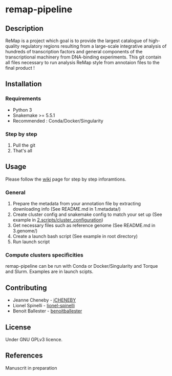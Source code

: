 # remap-pipeline

## Description
ReMap is a project which goal is to provide the largest catalogue of high-quality regulatory regions resulting from a large-scale integrative analysis of hundreds of transcription factors and general components of the transcriptional machinery from DNA-binding experiments.
This git contain all files necessary to run analysis ReMap style from annotaion files to the final product !


## Installation
### Requirements
 - Python 3
 - Snakemake >= 5.5.1
 - Recommended : Conda/Docker/Singularity
### Step by step
 1. Pull the git
 2. That's all
 
## Usage
Please follow the [wiki](https://github.com/remap-cisreg/remap-pipeline/wiki) page for step by step inforamtions.

### General

 1. Prepare the metadata from your annotation file by extracting downloading info (See README.md in 1.metadata/)
 2. Create cluster config and snakemake config to match your set up (See example in [2.scripts/cluster_configuration](2.scripts/cluster_configuration))
 3. Get necessary files such as reference genome (See README.md in 3.genome/)
 4. Create a launch bash script (See example in root directory)
 5. Run launch script
 
### Compute clusters specificities
remap-pipeline can be run with Conda or Docker/Singularity and Torque and Slurm.
Examples are in launch scipts.

## Contributing

- Jeanne Cheneby - [jCHENEBY](https://github.com/jCHENEBY)
- Lionel Spinelli - [lionel-spinelli](https://github.com/lionel-spinelli)
- Benoit Ballester - [benoitballester](https://github.com/benoitballester)

## License
Under GNU GPLv3 licence.

## References
Manuscrit in preparation
